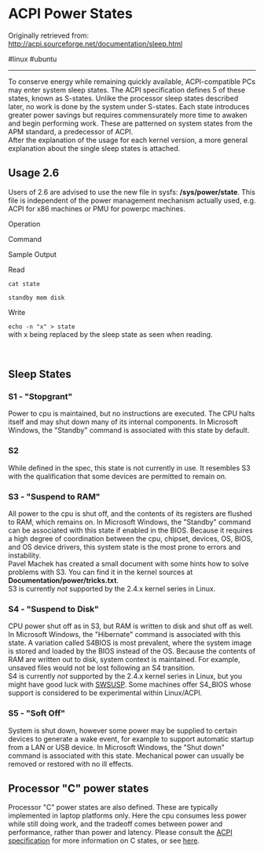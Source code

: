 # ACPI Power States
Originally retrieved from: http://acpi.sourceforge.net/documentation/sleep.html

#linux #ubuntu 

---

To conserve energy while remaining quickly available, ACPI-compatible PCs may enter system sleep states. The ACPI specification defines 5 of these states, known as S-states. Unlike the processor sleep states described later, no work is done by the system under S-states. Each state introduces greater power savings but requires commensurately more time to awaken and begin performing work. These are patterned on system states from the APM standard, a predecessor of ACPI.  
After the explanation of the usage for each kernel version, a more general explanation about the single sleep states is attached.

## Usage 2.6

Users of 2.6 are advised to use the new file in sysfs: **/sys/power/state**. This file is independent of the power management mechanism actually used, e.g. ACPI for x86 machines or PMU for powerpc machines.

Operation

Command

Sample Output

Read

`cat state`

`standby mem disk`

Write

`echo -n "x" > state`  
with x being replaced by the sleep state as seen when reading.

 

## Sleep States

### S1 - "Stopgrant"

Power to cpu is maintained, but no instructions are executed. The CPU halts itself and may shut down many of its internal components. In Microsoft Windows, the "Standby" command is associated with this state by default.

### S2

While defined in the spec, this state is not currently in use. It resembles S3 with the qualification that some devices are permitted to remain on.

### S3 - "Suspend to RAM"

All power to the cpu is shut off, and the contents of its registers are flushed to RAM, which remains on. In Microsoft Windows, the "Standby" command can be associated with this state if enabled in the BIOS. Because it requires a high degree of coordination between the cpu, chipset, devices, OS, BIOS, and OS device drivers, this system state is the most prone to errors and instability.  
Pavel Machek has created a small document with some hints how to solve problems with S3. You can find it in the kernel sources at **Documentation/power/tricks.txt**.  
S3 is currently _not_ supported by the 2.4.x kernel series in Linux.  

### S4 - "Suspend to Disk"

CPU power shut off as in S3, but RAM is written to disk and shut off as well. In Microsoft Windows, the "Hibernate" command is associated with this state. A variation called S4BIOS is most prevalent, where the system image is stored and loaded by the BIOS instead of the OS. Because the contents of RAM are written out to disk, system context is maintained. For example, unsaved files would not be lost following an S4 transition.  
S4 is currently _not_ supported by the 2.4.x kernel series in Linux, but you might have good luck with [SWSUSP](http://swsusp.sourceforge.net/). Some machines offer S4_BIOS whose support is considered to be experimental within Linux/ACPI.

### S5 - "Soft Off"

System is shut down, however some power may be supplied to certain devices to generate a wake event, for example to support automatic startup from a LAN or USB device. In Microsoft Windows, the "Shut down" command is associated with this state. Mechanical power can usually be removed or restored with no ill effects.

## Processor "C" power states

Processor "C" power states are also defined. These are typically implemented in laptop platforms only. Here the cpu consumes less power while still doing work, and the tradeoff comes between power and performance, rather than power and latency. Please consult the [ACPI specification](http://www.acpi.info/) for more information on C states, or see [here](http://acpi.sourceforge.net/documentation/processor.html).